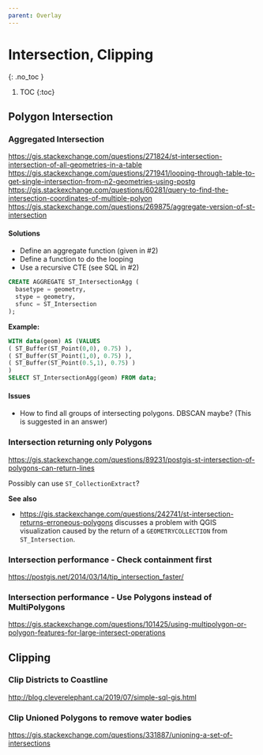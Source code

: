 ```yaml
---
parent: Overlay
---
```


# Intersection, Clipping
{: .no_toc }

1. TOC
{:toc}

## Polygon Intersection

### Aggregated Intersection
<https://gis.stackexchange.com/questions/271824/st-intersection-intersection-of-all-geometries-in-a-table>
<https://gis.stackexchange.com/questions/271941/looping-through-table-to-get-single-intersection-from-n2-geometries-using-postg>
<https://gis.stackexchange.com/questions/60281/query-to-find-the-intersection-coordinates-of-multiple-polyon>
<https://gis.stackexchange.com/questions/269875/aggregate-version-of-st-intersection>

#### Solutions
* Define an aggregate function (given in #2)
* Define a function to do the looping
* Use a recursive CTE (see SQL in #2)

```sql
CREATE AGGREGATE ST_IntersectionAgg (
  basetype = geometry,
  stype = geometry,
  sfunc = ST_Intersection
);
```
**Example:**
```sql
WITH data(geom) AS (VALUES
( ST_Buffer(ST_Point(0,0), 0.75) ),
( ST_Buffer(ST_Point(1,0), 0.75) ),
( ST_Buffer(ST_Point(0.5,1), 0.75) )
)
SELECT ST_IntersectionAgg(geom) FROM data;
```

#### Issues
* How to find all groups of intersecting polygons.  DBSCAN maybe?  (This is suggested in an answer)


### Intersection returning only Polygons
<https://gis.stackexchange.com/questions/89231/postgis-st-intersection-of-polygons-can-return-lines>

Possibly can use `ST_CollectionExtract`?

**See also**
* <https://gis.stackexchange.com/questions/242741/st-intersection-returns-erroneous-polygons> discusses a problem with QGIS visualization caused by the return of a `GEOMETRYCOLLECTION` from `ST_Intersection`.

### Intersection performance - Check containment first
https://postgis.net/2014/03/14/tip_intersection_faster/

### Intersection performance - Use Polygons instead of MultiPolygons
<https://gis.stackexchange.com/questions/101425/using-multipolygon-or-polygon-features-for-large-intersect-operations>

## Clipping

### Clip Districts to Coastline
http://blog.cleverelephant.ca/2019/07/simple-sql-gis.html

### Clip Unioned Polygons to remove water bodies
https://gis.stackexchange.com/questions/331887/unioning-a-set-of-intersections

